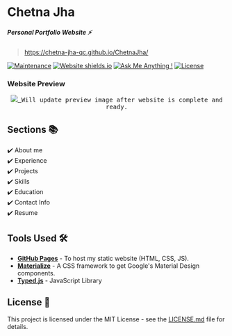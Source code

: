 # Chetna Jha

##### Personal Portfolio Website ⚡️

> https://chetna-jha-qc.github.io/ChetnaJha/

[![Maintenance](https://img.shields.io/badge/maintained-yes-green.svg)](https://github.com/Chetna-Jha-QC/ChetnaJha/tree/main)
[![Website shields.io](https://img.shields.io/badge/website-up-yellow)](https://chetna-jha-qc.github.io/ChetnaJha/)
[![Ask Me Anything !](https://img.shields.io/badge/ask%20me-linkedin-1abc9c.svg)](https://www.linkedin.com/in/chetna-jha-39497a238/)
[![License](https://img.shields.io/:license-mit-blue.svg?style=flat-square)](https://badges.mit-license.org/)

### Website Preview
<p align="center"> 
  <kbd>
    <a href="https://chetna-jha-qc.github.io/ChetnaJha/" target="_blank"><img src="./preview/1abc9c.gif">
  </a>
      Will update preview image after website is complete and ready.
  </kbd>
</p>

## Sections 📚
✔️ About me\
✔️ Experience\
✔️ Projects \
✔️ Skills \
✔️ Education\
✔️ Contact Info\
✔️ Resume


## Tools Used 🛠️
* [<b>GitHub Pages</b>](https://create-react-app.dev/docs/deployment/#github-pages) - To host my static website (HTML, CSS, JS).
* [<b>Materialize</b>](https://materializecss.com/) - A CSS framework to get Google's Material Design components.
* [<b>Typed.js</b>](https://mattboldt.com/demos/typed-js/) - JavaScript Library

## License 📄
This project is licensed under the MIT License - see the [LICENSE.md](./LICENSE) file for details.